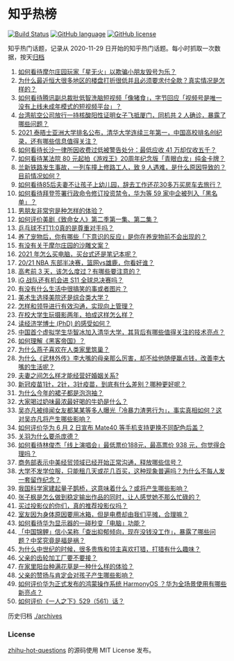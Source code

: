 # 知乎热榜
[![Build Status](https://github.com/ToWeLong/zhihu-hot-questions/workflows/CI/badge.svg)](https://github.com/ToWeLong/zhihu-hot-questions/actions)
[![GitHub language](https://img.shields.io/badge/language-golang-orange.svg)](https://golang.org/)
[![GitHub license](https://img.shields.io/github/license/ToWeLong/zhihu-hot-questions)](https://github.com/ToWeLong/zhihu-hot-questions/blob/main/LICENSE)

知乎热门话题，记录从 2020-11-29 日开始的知乎热门话题。每小时抓取一次数据，按天[归档](./archives)

<!-- BEGIN -->

1. [如何看待摩尔庄园玩家「星无火」以欺骗小朋友毁号为乐？](https://www.zhihu.com/question/462737028)
1. [为什么最近恒大很多地区的楼盘打折很低并且必须要求付全款？真实情况是怎样的？](https://www.zhihu.com/question/462109394)
1. [如何看待腾讯副总裁批低智洗脑短视频「像猪食」，字节回应「视频号是唯一没有上线未成年模式的短视频平台」？](https://www.zhihu.com/question/463078309)
1. [台湾航空公司放行一持核酸阳性证明女子飞抵厦门，同机共 2 人确诊，暴露了哪些问题？](https://www.zhihu.com/question/462921250)
1. [2021 泰晤士亚洲大学排名公布，清华大学连续三年第一，中国高校排名创纪录，还有哪些信息值得关注？](https://www.zhihu.com/question/462798197)
1. [如何看待长沙一律所因收费过低被警告处分：最低应收 41 万却仅收五千？](https://www.zhihu.com/question/462810614)
1. [如何看待某法院 80 元起拍《游戏王》20周年纪念版「青眼白龙」纯金卡牌？](https://www.zhihu.com/question/462784002)
1. [兰新铁路发生事故，一列车撞上修路工人，致 9 人遇难，是什么原因导致的？目前情况如何？](https://www.zhihu.com/question/463074526)
1. [如何看待85后夫妻不让孩子上幼儿园，辞去工作还花30多万买房车去旅行？](https://www.zhihu.com/question/462817977)
1. [如何看待拜登签署行政命令修订投资禁令，华为等 59 家中企被列入「黑名单」？](https://www.zhihu.com/question/463048861)
1. [男朋友非常穷是种怎样的体验？](https://www.zhihu.com/question/26596095)
1. [如何评价美剧《致命女人》第二季第一集、第二集？](https://www.zhihu.com/question/462901631)
1. [乒乓球不打11:0真的是尊重对手吗？](https://www.zhihu.com/question/456861730)
1. [养了宠物后，你有哪些「下意识的反应」是你在养宠物前不会出现的？](https://www.zhihu.com/question/461963889)
1. [有没有关于摩尔庄园的沙雕文案？](https://www.zhihu.com/question/462799629)
1. [2021 年怎么买电脑，买台式还是笔记本呢？](https://www.zhihu.com/question/459716674)
1. [20/21 NBA 东部半决赛，篮网vs雄鹿，你看好谁？](https://www.zhihu.com/question/462705265)
1. [高考前 3 天，该怎么度过？有哪些要注意的？](https://www.zhihu.com/question/457595270)
1. [iG 战队还有机会进 S11 全球总决赛吗？](https://www.zhihu.com/question/461271265)
1. [有没有什么生活中很搞笑的事或者图片？](https://www.zhihu.com/question/460058334)
1. [美术生选择美院还是综合类大学？](https://www.zhihu.com/question/427282366)
1. [怎样和领导进行有效沟通，实现向上管理？](https://www.zhihu.com/question/455418133)
1. [在校大学生玩摄影两年，拍成这样怎么样？](https://www.zhihu.com/question/459627997)
1. [读经济学博士 (PhD) 的感受如何？](https://www.zhihu.com/question/26439366)
1. [中国首个虚拟学生华智冰加入清华大学，其背后有哪些值得关注的技术亮点？](https://www.zhihu.com/question/462748133)
1. [如何理解《黑客帝国》？](https://www.zhihu.com/question/20010828)
1. [为什么燕子喜欢在人类家里筑巢？](https://www.zhihu.com/question/61879411)
1. [为什么《武林外传》李大嘴的母亲那么厉害，却不给他随便赢点钱，改善李大嘴的生活呢？](https://www.zhihu.com/question/457235719)
1. [夫妻之间怎么样才能经营好婚姻关系?](https://www.zhihu.com/question/349031552)
1. [新冠疫苗1针，2针，3针疫苗，到底有什么差别？哪种更好呢？](https://www.zhihu.com/question/460259200)
1. [为什么今年的裙子都是泡泡袖？](https://www.zhihu.com/question/397465205)
1. [大家喝过奶味最浓最好喝的牛奶是什么？](https://www.zhihu.com/question/300989157)
1. [吴亦凡被绯闻女友都某某等多人曝光「冷暴力渣男行为」，事实真相如何？这对吴亦凡将产生哪些影响？](https://www.zhihu.com/question/462797581)
1. [如何评价华为 6 月 2 日宣布 Mate40 等手机支持更换不同配色后盖？](https://www.zhihu.com/question/462906466)
1. [关羽为什么要杀庞德？](https://www.zhihu.com/question/369716596)
1. [如何看待林俊杰「线上演唱会」最低票价188元，最高票价 938 元，你觉得合理吗？](https://www.zhihu.com/question/462572669)
1. [商务部表示中美经贸领域已经开始正常沟通，释放哪些信号？](https://www.zhihu.com/question/462954119)
1. [大学不发学位服，只能租几天或花几百买，这种现象普遍吗？为什么不每人发一套留作纪念？](https://www.zhihu.com/question/461692269)
1. [我国科学家建起量子鹊桥，这意味着什么？或将产生哪些影响？](https://www.zhihu.com/question/462878526)
1. [张子枫是怎么做到稳定输出作品的同时，让人感觉她不那么忙碌的？](https://www.zhihu.com/question/457151092)
1. [买过投影仪的你们，真的推荐投影仪吗？](https://www.zhihu.com/question/437319206)
1. [室友因为身体原因要用冰箱，但是电费却由我们平摊，合理嘛？](https://www.zhihu.com/question/420797339)
1. [如何看待华为显示器的一碰秒变「电脑」功能？](https://www.zhihu.com/question/462815084)
1. [「中国锦鲤」信小呆称「查出抑郁倾向，现在没钱没工作」，暴露了哪些问题？中奖究竟是福是祸？](https://www.zhihu.com/question/462894547)
1. [为什么中世纪的时候，很多贵族和领主喜欢打猎，打猎有什么趣味？](https://www.zhihu.com/question/403043689)
1. [父亲的齿轮加工厂要不要接？](https://www.zhihu.com/question/450893153)
1. [在家里阳台种满花草是一种什么样的体验？](https://www.zhihu.com/question/461296029)
1. [父亲的赞扬与肯定会对孩子产生哪些影响？](https://www.zhihu.com/question/461189818)
1. [如何评价华为正式发布的鸿蒙操作系统 HarmonyOS ？华为全场景使用有哪些新亮点？](https://www.zhihu.com/question/462809074)
1. [如何评价《一人之下》529（561）话？](https://www.zhihu.com/question/463000516)

<!-- END -->

历史归档 [./archives](./archives)


### License
[zhihu-hot-questions](https://github.com/towelong/zhihu-hot-questions) 的源码使用 MIT License 发布。